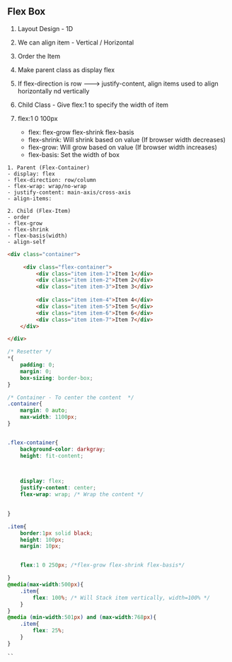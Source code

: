 
## Flex Box 

1. Layout Design - 1D
2. We can align item - Vertical / Horizontal
3. Order the Item 

4. Make parent class as display flex
5. If flex-direction is row ---> justify-content, align items used to align horizontally nd vertically
6. Child Class - Give flex:1 to specify the width of item
7. flex:1 0 100px
    - flex: flex-grow flex-shrink flex-basis
    - flex-shrink: Will shrink based on value (If browser width decreases)
    - flex-grow: Will grow based on value (If browser width increases)
    - flex-basis: Set the width of box


```
1. Parent (Flex-Container)
- display: flex
- flex-direction: row/column
- flex-wrap: wrap/no-wrap
- justify-content: main-axis/cross-axis
- align-items: 

2. Child (Flex-Item)
- order
- flex-grow
- flex-shrink
- flex-basis(width)
- align-self
```

```html
<div class="container">

     <div class="flex-container">
         <div class="item item-1">Item 1</div>
         <div class="item item-2">Item 2</div>
         <div class="item item-3">Item 3</div>
         
         <div class="item item-4">Item 4</div>
         <div class="item item-5">Item 5</div>
         <div class="item item-6">Item 6</div>
         <div class="item item-7">Item 7</div>
    </div>

</div> 

```

```css
/* Resetter */
*{
    padding: 0;
    margin: 0;
    box-sizing: border-box;
}

/* Container - To center the content  */
.container{
    margin: 0 auto;
    max-width: 1100px;
}


.flex-container{
    background-color: darkgray;
    height: fit-content;
    


    display: flex;
    justify-content: center;
    flex-wrap: wrap; /* Wrap the content */
   

}

.item{
    border:1px solid black;
    height: 100px;
    margin: 10px;


    flex:1 0 250px; /*flex-grow flex-shrink flex-basis*/

}
@media(max-width:500px){
    .item{
        flex: 100%; /* Will Stack item vertically, width=100% */
    }
}
@media (min-width:501px) and (max-width:768px){
    .item{
        flex: 25%;
    }
}

``